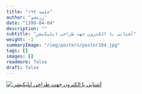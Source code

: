 ```yaml
---
title: "جلسه ۱۹۴"
author: "رزمجو"
date: "1399-04-04"
description: ""
subtitle: "آشنایی با الکترون جهت طراحی اپلیکیشن"
weight: -1
summaryImage: "/img/posters/poster194.jpg"
tags: []
images: []
readmore: false
draft: false
---
```

[![آشنایی با الکترون جهت طراحی اپلیکیشن](/img/posters/poster193.jpg)](/img/posters/poster193.jpg)
